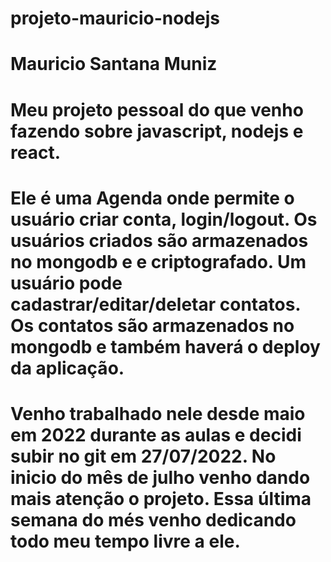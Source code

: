 # projeto-mauricio-nodejs
# Mauricio Santana Muniz
# Meu projeto pessoal do que venho fazendo sobre javascript, nodejs e react.
# Ele é uma Agenda onde permite o usuário criar conta, login/logout. Os usuários criados são armazenados no mongodb e e criptografado. Um usuário pode cadastrar/editar/deletar contatos. Os contatos são armazenados no mongodb e também haverá o deploy da aplicação.
# Venho trabalhado nele desde maio em 2022 durante as aulas e decidi subir no git em 27/07/2022. No inicio do mês de julho venho dando mais atenção o projeto. Essa última semana do més venho dedicando todo meu tempo livre a ele.
